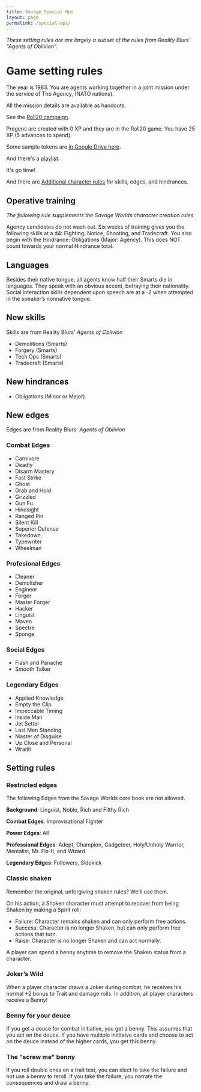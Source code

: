 ```yaml
---
title: Savage Special Ops
layout: page
permalink: /special-ops/
---
```


_These setting rules are are largely a subset of the rules from Reality Blurs' "Agents of Oblivion"._

# Game setting rules

The year is 1983.
You are agents working together in a joint mission under the service of The Agency, (NATO nations).

All the mission details are available as handouts.

See the [Roll20 campaign](https://app.roll20.net/campaigns/details/1673998/savage-top-secret-1983).

Pregens are created with 0 XP and they are in the Roll20 game.
You have 25 XP (5 advances to spend).


Some sample tokens are [in Google Drive here](https://drive.google.com/open?id=0B0lb1qfRe-jtQ2dIY3FwQk1QMmc).

And there's a [playlist](https://play.spotify.com/user/achall-us/playlist/1NIH7MURguqFqBgcLJxhlj).

It's go time!

And there are [Additional character rules](../special-ops-character-adds) for skills, edges, and hindrances.


## Operative training

*The following rule supplements the Savage Worlds character creation rules.*

Agency candidates do not wash out. Six weeks of training gives you the following
skills at a d4: Fighting, Notice, Shooting, and Tradecraft.
You also begin with the Hindrance: Obligations (Major: Agency). This does
NOT count towards your normal Hindrance total.

## Languages
Besides their native tongue, all agents know half their Smarts die in languages.
They speak with an obvious accent, betraying their nationality. Social interaction
skills dependent upon speech are at a -2 when attempted in the speaker’s nonnative
tongue.

## New skills
Skills are from Reality Blurs' _Agents of Oblivion_

* Demolitions (Smarts)
* Forgery (Smarts)
* Tech Ops (Smarts)
* Tradecraft (Smarts)


## New hindrances

* Obligations (Minor or Major)

## New edges
Edges are from Reality Blurs' _Agents of Oblivion_

### Combat Edges

* Carnivore
* Deadly
* Disarm Mastery
* Fast Strike
* Ghost
* Grab and Hold
* Grizzled
* Gun Fu
* Hindsight
* Ranged Pin
* Silent Kill
* Superior Defense
* Takedown
* Typewriter
* Wheelman

### Profesional Edges

* Cleaner
* Demolisher
* Engineer
* Forger
* Master Forger
* Hacker
* Linguist
* Maven
* Spectre
* Sponge

### Social Edges

* Flash and Panache
* Smooth Talker

### Legendary Edges

* Applied Knowledge
* Empty the Clip
* Impeccable Timing
* Inside Man
* Jet Setter
* Last Man Standing
* Master of Disguise
* Up Close and Personal
* Wraith


## Setting rules

### Restricted edges

The following Edges from the Savage Worlds core book are not allowed.

**Background**: Linguist, Noble, Rich and Filthy Rich

**Combat Edges**: Improvisational Fighter

**Power Edges**: All

**Professional Edges**: Adept, Champion, Gadgeteer, Holy/Unholy Warrior,
Mentalist, Mr. Fix-It, and Wizard

**Legendary Edges**: Followers, Sidekick

### Classic shaken
Remember the original, unforgiving shaken rules? We'll use them.

On his action, a Shaken character must attempt to recover from being Shaken by making a Spirit roll:

* Failure: Character remains shaken and can only perform free actions.
* Success: Character is no longer Shaken, but can only perform free actions that turn.
* Raise: Character is no longer Shaken and can act normally.

A player can spend a benny anytime to remove the Shaken status from a character.


### Joker’s Wild
When a player character draws a Joker during
combat, he receives his normal +2 bonus to Trait
and damage rolls. In addition, all player characters
receive a Benny!

### Benny for your deuce
If you get a deuce for combat initiative, you get a benny.
This assumes that you act on the deuce. If you have multiple 
inititaive cards and choose to act on the deuce instead of the 
higher cards, you get this benny.

### The "screw me" benny
If you roll double ones on a trait test, you can elect to take the failure and not use a benny to reroll. 
If you take the failure, you narrate the consequences and draw a benny. 



